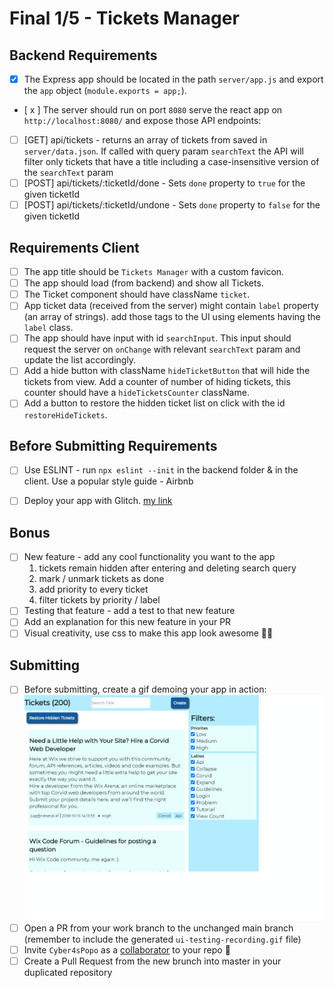 # Final 1/5 - Tickets Manager

## Backend Requirements

- [x] The Express app should be located in the path `server/app.js` and export the `app` object (`module.exports = app;`).
- [ x ] The server should run on port `8080` serve the react app on `http://localhost:8080/` and expose those API endpoints:
- [ ] [GET] api/tickets - returns an array of tickets from saved in `server/data.json`. If called with query param `searchText` the API will filter only tickets that have a title including a case-insensitive version of the `searchText` param
- [ ] [POST] api/tickets/:ticketId/done - Sets `done` property to `true` for the given ticketId
- [ ] [POST] api/tickets/:ticketId/undone - Sets `done` property to `false` for the given ticketId

## Requirements Client

- [ ] The app title should be `Tickets Manager` with a custom favicon.
- [ ] The app should load (from backend) and show all Tickets.
- [ ] The Ticket component should have className `ticket`.
- [ ] App ticket data (received from the server) might contain `label` property (an array of strings). add those tags to the UI using elements having the `label` class.
- [ ] The app should have input with id `searchInput`. This input should request the server on `onChange` with relevant `searchText` param and update the list accordingly.
- [ ] Add a hide button with className `hideTicketButton` that will hide the tickets from view. Add a counter of number of hiding tickets, this counter should have a `hideTicketsCounter` className.
- [ ] Add a button to restore the hidden ticket list on click with the id `restoreHideTickets`.

## Before Submitting Requirements
- [ ] Use ESLINT - run `npx eslint --init` in the backend folder & in the client.
Use a popular style guide - Airbnb

- [ ] Deploy your app with Glitch. [my link](https://exciting-kind-memory.glitch.me/)

## Bonus
- [ ] New feature - add any cool functionality you want to the app
  1. tickets remain hidden after entering and deleting search query
  2. mark / unmark tickets as done
  3. add priority to every ticket
  4. filter tickets by priority / label
- [ ] Testing that feature - add a test to that new feature
- [ ] Add an explanation for this new feature in your PR 
- [ ] Visual creativity, use css to make this app look awesome 💅🏿

## Submitting
- [ ] Before submitting, create a gif demoing your app in action: ![myGif](./client/ui-testing-recording.gif)
- [ ] Open a PR from your work branch to the unchanged main branch (remember to include the generated `ui-testing-recording.gif` file)
- [ ] Invite `Cyber4sPopo` as a [collaborator](https://docs.github.com/en/github/setting-up-and-managing-your-github-user-account/inviting-collaborators-to-a-personal-repository) to your repo 👮
- [ ] Create a Pull Request from the new brunch into master in your duplicated repository
